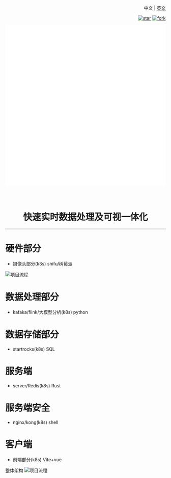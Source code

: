 <div align="right">

中文 | [英文](README-en.md)

[![star](https://gitee.com/wdep/sightiq/badge/star.svg?theme=dark)](https://gitee.com/wdep/sightiq/stargazers)
[![fork](https://gitee.com/wdep/sightiq/badge/fork.svg?theme=dark)](https://gitee.com/wdep/sightiq/members)

<div align="center">
<img width="900px" src="./logo.svg"></img>
</div>
</div>
 
<div align="center">

<h1 style="border-bottom: none">
<br>
    快速实时数据处理及可视一体化
<br />
</h1>
</div>

<hr/>

# 硬件部分

- 摄像头部分(k3s) shifu/树莓派

![项目流程](硬件部分架构.svg)

# 数据处理部分
- kafaka/flink/大模型分析(k8s) python

# 数据存储部分
- startrocks(k8s) SQL

# 服务端
- server/Redis(k8s) Rust

# 服务端安全
- nginx/kong(k8s) shell

# 客户端
- 前端部分(k8s) Vite+vue


整体架构
![项目流程](project-Flow.svg)
